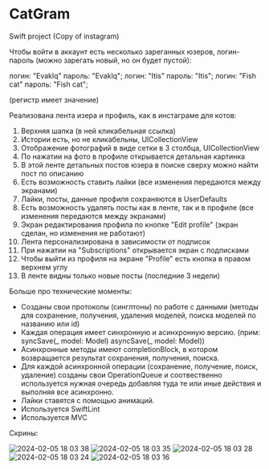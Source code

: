 # CatGram
Swift project (Copy of instagram)

Чтобы войти в аккаунт есть несколько зареганных юзеров, логин-пароль (можно зарегать новый, но он будет пустой):

логин: "Evaklq" пароль: "Evaklq";
логин: "Itis" пароль: "Itis";
логин: "Fish cat" пароль: "Fish cat";

(регистр имеет значение)

Реализована лента изера и профиль, как в инстаграме для котов:
1) Верхняя шапка (в ней кликабельная ссылка)
2) Истории есть, но не кликабельны, UICollectionView
3) Отображение фотографий в виде сетки в 3 столбца, UICollectionView
4) По нажатии на фото в профиле открывается детальная картинка
5) В этой ленте детальных постов юзера в поиске сверху можно найти пост по описанию
6) Есть возможность ставить лайки (все изменения передаются между экранами)
7) Лайки, посты, данные профиля сохраняются в UserDefaults
8) Есть возможность удалять посты как в ленте, так и в профиле (все изменения передаются между экранами)
9) Экран редактирования профила по кнопке "Edit profile" (экран сделан, но изменения не работают)
10) Лента персонализирована в зависимости от подписок
11) При нажатии на "Subscriptions" открывается экран с подписками
12) Чтобы выйти из профиля на экране "Profile" есть кнопка в правом верхнем углу
13) В ленте видны только новые посты (последние 3 недели)

Больше про технические моменты:

- Созданы свои протоколы (синглтоны) по работе с данными (методы для сохранение, получения, удаления моделей, поиска моделей по названию или id) 
- Каждая операция имеет синхронную и асинхронную версию. (прим: syncSave(_ model: Model) asyncSave(_ model: Model))
- Асинхронные методы имеют completionBlock, в котором возвращается результат сохранения, получения, поиска.
- Для каждой асинхронной операции (сохранение, получение, поиск, удаление) созданы свои OperationQueue и соотвественно используется нужная очередь добавляя туда те или иные действия и выполняя все асинхронно.
- Лайки ставятся с помощью анимаций.
- Используется SwiftLint
- Используется MVC 

Скрины:

![2024-02-05 18 03 38](https://github.com/evaklq/CatGram/assets/125543042/985e6658-4eb6-40d8-9253-f7b0aa767084)
![2024-02-05 18 03 35](https://github.com/evaklq/CatGram/assets/125543042/d43b6fef-b88e-4b42-bb5a-e0e1f8677099)
![2024-02-05 18 03 28](https://github.com/evaklq/CatGram/assets/125543042/aad15327-bf95-4108-95d6-9dfea60bf163)
![2024-02-05 18 03 24](https://github.com/evaklq/CatGram/assets/125543042/e656cb82-2eb6-4a93-943e-b78835aa9bf1)
![2024-02-05 18 03 16](https://github.com/evaklq/CatGram/assets/125543042/dd593e47-89a8-408f-a084-07df0db6a35d)



